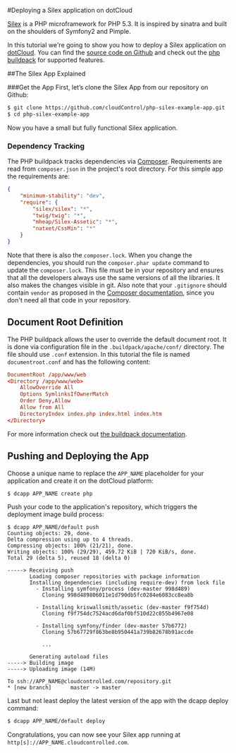 #Deploying a Silex application on dotCloud

[Silex] is a PHP microframework for PHP 5.3. It is inspired by sinatra and
built on the shoulders of Symfony2 and Pimple.

In this tutorial we're going to show you how to deploy a Silex application on
[dotCloud]. You can find the [source code on Github][example-app] and check
out the [php buildpack] for supported features.


##The Silex App Explained

###Get the App
First, let’s clone the Silex App from our repository on Github:
~~~bash
$ git clone https://github.com/cloudControl/php-silex-example-app.git
$ cd php-silex-example-app
~~~

Now you have a small but fully functional Silex application.


### Dependency Tracking
The PHP buildpack tracks dependencies via [Composer]. Requirements are read
from `composer.json` in the project's root directory. For this simple app the
requirements are:

~~~json
{
    "minimum-stability": "dev",
    "require": {
        "silex/silex": "*",
        "twig/twig": "*",
        "mheap/Silex-Assetic": "*",
        "natxet/CssMin": "*"
    }
}
~~~

Note that there is also the `composer.lock`. When you change the dependencies,
you should run the `composer.phar update` command to update the
`composer.lock`.  This file must be in your repository and ensures that all the
developers always use the same versions of all the libraries. It also makes the
changes visible in git. Also note that your `.gitignore` should contain
`vendor` as proposed in the
[Composer documentation](http://getcomposer.org/doc/01-basic-usage.md#installing-dependencies),
since you don't need all that code in your repository.


## Document Root Definition

The PHP buildpack allows the user to override the default document root. It is done via
configuration file in the `.buildpack/apache/conf/` directory. The file should use
`.conf` extension. In this tutorial the file is named `documentroot.conf` and has
the following content:
~~~conf
DocumentRoot /app/www/web
<Directory /app/www/web>
    AllowOverride All
    Options SymlinksIfOwnerMatch
    Order Deny,Allow
    Allow from All
    DirectoryIndex index.php index.html index.htm
</Directory>
~~~

For more information check out [the buildpack documentation][php buildpack].

## Pushing and Deploying the App
Choose a unique name to replace the `APP_NAME` placeholder for your application and create it on the dotCloud platform:
~~~bash
$ dcapp APP_NAME create php
~~~

Push your code to the application's repository, which triggers the deployment image build process:
~~~
$ dcapp APP_NAME/default push
Counting objects: 29, done.
Delta compression using up to 4 threads.
Compressing objects: 100% (21/21), done.
Writing objects: 100% (29/29), 459.72 KiB | 720 KiB/s, done.
Total 29 (delta 5), reused 18 (delta 0)

-----> Receiving push
       Loading composer repositories with package information
       Installing dependencies (including require-dev) from lock file
         - Installing symfony/process (dev-master 998d489)
           Cloning 998d489806011e1d790db5fc0284e6083cc8ea8b

         - Installing kriswallsmith/assetic (dev-master f9f754d)
           Cloning f9f754dc7524acd6daf0bf510d22c055b4967e08

         - Installing symfony/finder (dev-master 57b6772)
           Cloning 57b67729f863be8b950441a739b82678b91accde

           ...

       Generating autoload files
-----> Building image
-----> Uploading image (14M)

To ssh://APP_NAME@cloudcontrolled.com/repository.git
* [new branch]      master -> master
~~~

Last but not least deploy the latest version of the app with the dcapp deploy command:
~~~bash
$ dcapp APP_NAME/default deploy
~~~

Congratulations, you can now see your Silex app running at `http[s]://APP_NAME.cloudcontrolled.com`.


[silex]: http://silex.sensiolabs.org/
[dotCloud]: http://next.dotcloud.com
[dotCloud-doc-user]: https://next.dotcloud.com/dev-center/platform-documentation#user-accounts
[dotCloud-doc-cmdline]: https://next.dotcloud.com/dev-center/platform-documentation#command-line-client-web-console-and-api "documentation of the dotCloud-command-line-client"
[php buildpack]: https://github.com/cloudControl/buildpack-php
[procfile]: https://next.dotcloud.com/dev-center/platform-documentation#buildpacks-and-the-procfile
[git]: https://help.github.com/articles/set-up-git
[composer]: http://getcomposer.org/
[example-app]: https://github.com/cloudControl/php-silex-example-app
